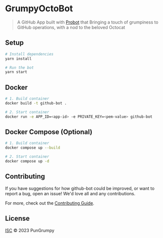 # GrumpyOctoBot

> A GitHub App built with [Probot](https://github.com/probot/probot) that Bringing a touch of grumpiness to GitHub operations, with a nod to the beloved Octocat

## Setup

```sh
# Install dependencies
yarn install

# Run the bot
yarn start
```

## Docker

```sh
# 1. Build container
docker build -t github-bot .

# 2. Start container
docker run -e APP_ID=<app-id> -e PRIVATE_KEY=<pem-value> github-bot
```

## Docker Compose (Optional)

```sh
# 1. Build container
docker compose up --build

# 2. Start container
docker compose up -d
```

## Contributing

If you have suggestions for how github-bot could be improved, or want to report a bug, open an issue! We'd love all and any contributions.

For more, check out the [Contributing Guide](CONTRIBUTING.md).

## License

[ISC](LICENSE) © 2023 PunGrumpy
